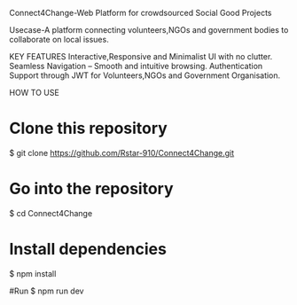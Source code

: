 Connect4Change-Web Platform for crowdsourced Social Good Projects

Usecase-A platform connecting volunteers,NGOs and government bodies to collaborate on local issues.

KEY FEATURES
Interactive,Responsive and Minimalist UI with no clutter.
Seamless Navigation – Smooth and intuitive browsing.
Authentication Support through JWT for Volunteers,NGOs and Government Organisation.

HOW TO USE

# Clone this repository
$ git clone https://github.com/Rstar-910/Connect4Change.git

# Go into the repository
$ cd Connect4Change

# Install dependencies
$ npm install

#Run
$ npm run dev



